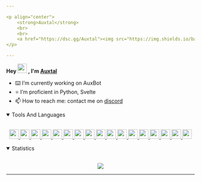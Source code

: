 ```yaml
---

<p align="center">
	<strong>Auxtal</strong>
	<br>
	<br>
	<a href="https://dsc.gg/Auxtal"><img src="https://img.shields.io/badge/Discord-5865F2.svg?logo=Discord&logoColor=white"></a>
</p>

---
```


**Hey <a href="https://github.com/Auxtal"><img src="https://media.giphy.com/media/hvRJCLFzcasrR4ia7z/giphy.gif" width="25px"></a> , I'm <a href="https://github.com/Auxtal">Auxtal</a>**

- ⌨️ I’m currently working on AuxBot
- ⭐ I’m proficient in Python, Svelte
- 📫 How to reach me: contact me on [discord](https://discord.com/users/327745755789918208)

<details open>
	<summary>Tools And Languages</summary>
	<br>
	<p align="center">
		<a href="https://github.com/Auxtal">
			<img src="https://img.shields.io/badge/Windows-0078D6.svg?logo=Windows&logoColor=white" height="25">
		</a>
		<a href="https://github.com/Auxtal">
			<img src="https://img.shields.io/badge/macOS-000000.svg?logo=macOS&logoColor=white" height="25">
		</a>
		<a href="https://github.com/Auxtal">
			<img src="https://img.shields.io/badge/Linux-FCC624.svg?logo=Linux&logoColor=black" height="25">
		</a>
		<a href="https://github.com/Auxtal">
			<img src="https://img.shields.io/badge/Portainer-13BEF9.svg?logo=Portainer&logoColor=white" height="25">
		</a>
		<a href="https://github.com/Auxtal">
			<img src="https://img.shields.io/badge/Visual Studio Code-007ACC.svg?logo=Visual-Studio-Code&logoColor=white" height="25">
		</a>
		<a href="https://github.com/Auxtal">
			<img src="https://img.shields.io/badge/PyCharm-000000.svg?logo=PyCharm&logoColor=white" height="25">
		</a>
		<a href="https://github.com/Auxtal">
			<img src="https://img.shields.io/badge/Docker-2496ED.svg?logo=Docker&logoColor=white" height="25">
		</a>
		<a href="https://github.com/Auxtal">
			<img src="https://img.shields.io/badge/Kubernetes-326CE5.svg?logo=Kubernetes&logoColor=white" height="25">
		</a>
		<a href="https://github.com/Auxtal">
			<img src="https://img.shields.io/badge/PostgreSQL-4169E1.svg?logo=PostgreSQL&logoColor=white" height="25">
		</a>
		<a href="https://github.com/Auxtal">
			<img src="https://img.shields.io/badge/MongoDB-47A248.svg?logo=MongoDB&logoColor=white" height="25">
		</a>
		<a href="https://github.com/Auxtal">
			<img src="https://img.shields.io/badge/GraphQL-E10098.svg?logo=GraphQL&logoColor=white" height="25">
		</a>
		<a href="https://github.com/Auxtal">
			<img src="https://img.shields.io/badge/Tailwind CSS-06B6D4.svg?logo=Tailwind-CSS&logoColor=white" height="25">
		</a>
		<a href="https://github.com/Auxtal">
			<img src="https://img.shields.io/badge/Python-3776AB.svg?logo=Python&logoColor=white" height="25">
		</a>
		<a href="https://github.com/Auxtal">
			<img src="https://img.shields.io/badge/HTML5-E34F26.svg?logo=HTML5&logoColor=white" height="25">
		</a>
		<a href="https://github.com/Auxtal">
			<img src="https://img.shields.io/badge/CSS3-1572B6.svg?logo=CSS3&logoColor=white" height="25">
		</a>
		<a href="https://github.com/Auxtal">
			<img src="https://img.shields.io/badge/Sass-CC6699.svg?logo=Sass&logoColor=white" height="25">
		</a>
		<a href="https://github.com/Auxtal">
			<img src="https://img.shields.io/badge/Svelte-FF3E00.svg?logo=Svelte&logoColor=white" height="25">
		</a>
	</p>
</details>
<details open>
	<summary>Statistics</summary>
	<br>
	<p align="center">
		<a href="https://github.com/Auxtal">
			<img align="center" src="https://github-readme-stats.vercel.app/api/?username=Auxtal&show_icons=true&title_color=24A7FF&text_color=cccccc&bg_color=00000000&hide_border=true&icon_color=4F8CC9&hide_title=true&count_private=true&hide=prs,stars">
		</a>
	</p>
</details>

---
